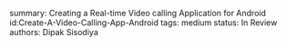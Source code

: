 summary: Creating a Real-time Video calling Application for Android
id:Create-A-Video-Calling-App-Android
tags: medium
status: In Review 
authors: Dipak Sisodiya

